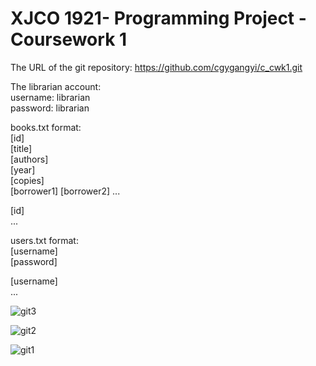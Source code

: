 # XJCO 1921- Programming Project - Coursework 1  
The URL of the git repository: https://github.com/cgygangyi/c_cwk1.git  

The librarian account:  
username: librarian  
password: librarian  
  
  
books.txt format:  
[id]  
[title]  
[authors]  
[year]  
[copies]  
[borrower1] [borrower2] ...  
  
[id]  
...  
  
  
users.txt format:  
[username]  
[password]  
  
[username]  
...  


![git3](https://user-images.githubusercontent.com/101918557/161882565-0bbb2bc9-b93f-4066-aeaf-c0bf454ef9fb.png)

![git2](https://user-images.githubusercontent.com/101918557/161882555-4676edcc-d402-4b06-b914-e05a9cd99b0d.png)

![git1](https://user-images.githubusercontent.com/101918557/161882538-066356ff-be60-4137-9fbd-24e5e0fe1393.png)